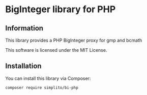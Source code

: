 
# BigInteger library for PHP


## Information

This library provides a PHP BigInteger proxy for gmp and bcmath

This software is licensed under the MIT License.


## Installation

You can install this library via Composer:
```
composer require simplito/bi-php
```
